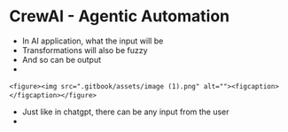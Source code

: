 # CrewAI - Agentic Automation

* In AI application, what the input will be
* Transformations will also be fuzzy
* And so can be output
*

    <figure><img src=".gitbook/assets/image (1).png" alt=""><figcaption></figcaption></figure>
* Just like in chatgpt, there can be any input from the user
*
